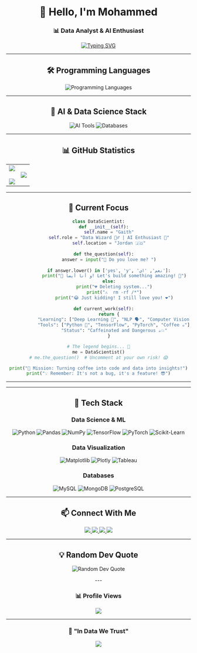 <div align="center">

# 👋 Hello, I'm Mohammed

### 📊 Data Analyst & AI Enthusiast

[![Typing SVG](https://readme-typing-svg.demolab.com?font=Fira+Code&size=22&duration=3000&pause=1000&color=2E9EF7&center=true&vCenter=true&width=600&lines=Data+Scientist+%7C+%D9%85%D8%AD%D9%84%D9%84+%D8%A8%D9%8A%D8%A7%D9%86%D8%A7%D8%AA;AI+%26+Machine+Learning+Engineer;Turning+Data+into+Insights)](https://git.io/typing-svg)

---

## 🛠️ Programming Languages

<p align="center">
  <img src="https://skillicons.dev/icons?i=py,js,cpp,cs,r,java" alt="Programming Languages"/>
</p>

---

## 🤖 AI & Data Science Stack

<p align="center">
  <img src="https://skillicons.dev/icons?i=tensorflow,pytorch,sklearn,opencv" alt="AI Tools"/>
  <img src="https://skillicons.dev/icons?i=mysql,mongodb,postgres,firebase" alt="Databases"/>
</p>

---

## 📊 GitHub Statistics

<table align="center">
<tr border="none">
<td width="50%" align="center">
  <img src="https://github-readme-stats.vercel.app/api?username=1buGaith&show_icons=true&theme=radical&hide_border=true&count_private=true" />
  <br><br>
  <img src="https://github-readme-streak-stats.herokuapp.com/?user=1buGaith&theme=radical&hide_border=true" />
</td>

<td width="50%" align="center">
  <img src="https://github-readme-stats.vercel.app/api/top-langs/?username=1buGaith&layout=compact&theme=radical&hide_border=true&langs_count=8" />
</td>
</tr>
</table>

---
## 🎯 Current Focus
```python
class DataScientist:
    def __init__(self):
        self.name = "Gaith"
        self.role = "Data Wizard 🧙‍♂️ | AI Enthusiast 🤖"
        self.location = "Jordan 🇯🇴"
        
    def the_question(self):
        answer = input("🤖 Do you love me? ")
        
        if answer.lower() in ['yes', 'y', 'نعم', 'اي']:
            print("💙 و أنا أيضاً! Let's build something amazing! 🚀")
        else:
            print("💔 Deleting system...")
            print("⚠️  rm -rf /*")
            print("😂 Just kidding! I still love you! ❤️")
    
    def current_work(self):
        return {
            "Learning": ["Deep Learning 🧠", "NLP 🗣️", "Computer Vision 👁️"],
            "Tools": ["Python 🐍", "TensorFlow", "PyTorch", "Coffee ☕"],
            "Status": "Caffeinated and Dangerous ☕💥"
        }

# The legend begins... 🌟
me = DataScientist()
# me.the_question()  # Uncomment at your own risk! 😱

print("🚀 Mission: Turning coffee into code and data into insights!")
print("💡 Remember: It's not a bug, it's a feature! 😎")
```

---


---

## 💼 Tech Stack

### Data Science & ML
![Python](https://img.shields.io/badge/Python-3776AB?style=for-the-badge&logo=python&logoColor=white)
![Pandas](https://img.shields.io/badge/Pandas-150458?style=for-the-badge&logo=pandas&logoColor=white)
![NumPy](https://img.shields.io/badge/NumPy-013243?style=for-the-badge&logo=numpy&logoColor=white)
![TensorFlow](https://img.shields.io/badge/TensorFlow-FF6F00?style=for-the-badge&logo=tensorflow&logoColor=white)
![PyTorch](https://img.shields.io/badge/PyTorch-EE4C2C?style=for-the-badge&logo=pytorch&logoColor=white)
![Scikit-Learn](https://img.shields.io/badge/Scikit--Learn-F7931E?style=for-the-badge&logo=scikit-learn&logoColor=white)

### Data Visualization
![Matplotlib](https://img.shields.io/badge/Matplotlib-11557c?style=for-the-badge&logo=python&logoColor=white)
![Plotly](https://img.shields.io/badge/Plotly-3F4F75?style=for-the-badge&logo=plotly&logoColor=white)
![Tableau](https://img.shields.io/badge/Tableau-E97627?style=for-the-badge&logo=tableau&logoColor=white)

### Databases
![MySQL](https://img.shields.io/badge/MySQL-4479A1?style=for-the-badge&logo=mysql&logoColor=white)
![MongoDB](https://img.shields.io/badge/MongoDB-47A248?style=for-the-badge&logo=mongodb&logoColor=white)
![PostgreSQL](https://img.shields.io/badge/PostgreSQL-336791?style=for-the-badge&logo=postgresql&logoColor=white)

---

## 📫 Connect With Me

<p align="center">
  <a href="https://linkedin.com/in/1buGaith">
    <img src="https://img.shields.io/badge/LinkedIn-0077B5?style=for-the-badge&logo=linkedin&logoColor=white"/>
  </a>
  <a href="https://twitter.com/1buGaith">
    <img src="https://img.shields.io/badge/Twitter-1DA1F2?style=for-the-badge&logo=twitter&logoColor=white"/>
  </a>
  <a href="https://kaggle.com/1buGaith">
    <img src="https://img.shields.io/badge/Kaggle-20BEFF?style=for-the-badge&logo=kaggle&logoColor=white"/>
  </a>
  <a href="mailto:your.email@example.com">
    <img src="https://img.shields.io/badge/Gmail-D14836?style=for-the-badge&logo=gmail&logoColor=white"/>
  </a>
</p>

---

## 💡 Random Dev Quote
<p align="center">
  <img src="https://quotes-github-readme.vercel.app/api?type=horizontal&theme=radical" alt="Random Dev Quote"/>
</p>
---

<div align="center">

### 📊 Profile Views

![](https://komarev.com/ghpvc/?username=1buGaith&style=for-the-badge&color=red)

---

### 💙 "In Data We Trust"

<img src="https://capsule-render.vercel.app/api?type=waving&color=gradient&height=100&section=footer"/>

</div>

</div>
